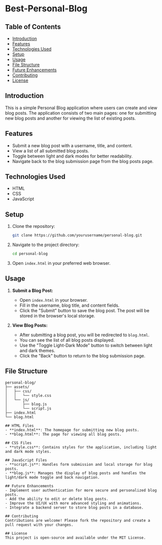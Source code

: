 # Best-Personal-Blog

## Table of Contents
- [Introduction](#introduction)
- [Features](#features)
- [Technologies Used](#technologies-used)
- [Setup](#setup)
- [Usage](#usage)
- [File Structure](#file-structure)
- [Future Enhancements](#future-enhancements)
- [Contributing](#contributing)
- [License](#license)

## Introduction
This is a simple Personal Blog application where users can create and view blog posts. The application consists of two main pages: one for submitting new blog posts and another for viewing the list of existing posts.

## Features
- Submit a new blog post with a username, title, and content.
- View a list of all submitted blog posts.
- Toggle between light and dark modes for better readability.
- Navigate back to the blog submission page from the blog posts page.

## Technologies Used
- HTML
- CSS
- JavaScript

## Setup
1. Clone the repository:
    ```sh
    git clone https://github.com/yourusername/personal-blog.git
    ```
2. Navigate to the project directory:
    ```sh
    cd personal-blog
    ```
3. Open `index.html` in your preferred web browser.

## Usage
1. **Submit a Blog Post:**
    - Open `index.html` in your browser.
    - Fill in the username, blog title, and content fields.
    - Click the "Submit" button to save the blog post. The post will be stored in the browser's local storage.

2. **View Blog Posts:**
    - After submitting a blog post, you will be redirected to `blog.html`.
    - You can see the list of all blog posts displayed.
    - Use the "Toggle Light-Dark Mode" button to switch between light and dark themes.
    - Click the "Back" button to return to the blog submission page.

## File Structure
```plaintext
personal-blog/
├── assets/
│   ├── css/
│   │   └── style.css
│   └── js/
│       ├── blog.js
│       └── script.js
├── index.html
└── blog.html

## HTML Files
- **index.html**: The homepage for submitting new blog posts.
- **blog.html**: The page for viewing all blog posts.

## CSS Files
- **style.css**: Contains styles for the application, including light and dark mode styles.

## JavaScript Files
- **script.js**: Handles form submission and local storage for blog posts.
- **blog.js**: Manages the display of blog posts and handles the light/dark mode toggle and back navigation.

## Future Enhancements
- Implement user authentication for more secure and personalized blog posts.
- Add the ability to edit or delete blog posts.
- Improve the UI/UX with more advanced styling and animations.
- Integrate a backend server to store blog posts in a database.

## Contributing
Contributions are welcome! Please fork the repository and create a pull request with your changes.

## License
This project is open-source and available under the MIT License.
